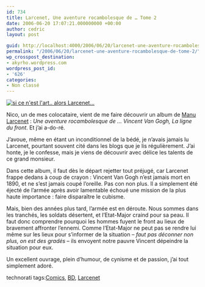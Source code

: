 ```yaml
---
id: 734
title: Larcenet, Une aventure rocambolesque de … Tome 2
date: 2006-06-20 17:07:21.000000000 +00:00
author: cedric
layout: post

guid: http://localhost:4000/2006/06/20/larcenet-une-aventure-rocambolesque-de-tome-2.html
permalink: "/2006/06/20/larcenet-une-aventure-rocambolesque-de-tome-2/"
wp_crosspost_destination:
- akyrho.wordpress.com
wordpress_post_id:
- '626'
categories:
- Non classé
---
```

[<img src="https://i0.wp.com/static.flickr.com/41/124280300_d02f7e0088_m.jpg?w=900" alt="si ce n'est l'art.. alors Larcenet..." data-recalc-dims="1" />](http://flickr.com/photos/lougraou/124280300/)

Nico, un de mes colocataire, vient de me faire découvrir un album de [Manu Larcenet](http://tempsperdu.over-blog.org/) : _Une aventure rocambolesque de … Vincent Van Gogh, La ligne du front_. Et j’ai a-do-ré.

J’avoue, même en étant un inconditionnel de la bédé, je n’avais jamais lu Larcenet, pourtant souvent cité dans les blogs que je lis régulièrement. J’ai honte, je le confesse, mais je viens de découvrir avec délice les talents de ce grand monsieur.

Dans cette album, il faut dès le départ rejetter tout préjugé, car Larcenet frappe dedans à coup de crayon : Vincent Van Gogh n’est jamais mort en 1890, et ne s’est jamais coupé l’oreille. Pas con non plus. Il a simplement été éjecté de l’armée après avoir lamentable échoué une mission de la plus haute importance : faire disparaître le cubisme.

Mais, bien des années plus tard, l’armée est en déroute. Nous sommes dans les tranchés, les soldats désertent, et l’Etat-Major craind pour sa peau. Il faut donc comprendre pourquoi les hommes fuyent le front au lieux de bravement affronter l’ennemi. Comme l’Etat-Major ne peut pas se rendre lui même sur les lieux pour s’informer de la situation &#8211; _faut pas déconner non plus, on est des gradés_ &#8211; ils envoyent notre pauvre Vincent dépeindre la situation pour eux.

Un excellent ouvrage, plein d’humour, de cynisme et de passion, j’ai tout simplement adoré.

technorati tags:[Comics](http://technorati.com/tag/Comics), [BD](http://technorati.com/tag/BD), [Larcenet](http://technorati.com/tag/Larcenet)